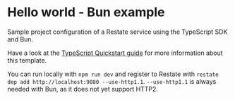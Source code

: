 # Hello world - Bun example

Sample project configuration of a Restate service using the TypeScript SDK and
Bun.

Have a look at the [TypeScript Quickstart guide](https://docs.restate.dev/get_started/quickstart?sdk=ts) for more information about this template.

You can run locally with `npm run dev` and register to Restate with
`restate dep add http://localhost:9080 --use-http1.1`. `--use-http1.1` is
always needed with Bun, as it does not yet support HTTP2.
